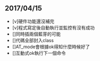 ## 2017/04/15
- [v]硬件功能還沒補完
- [v]程式寫定後自動執行並監控有沒有成功
- []同時插兩個藍芽的可能
- []代碼全部封入class
- []AT_mode會根據ok得知什麼時候好了
- []互動式ok執行下一個命令